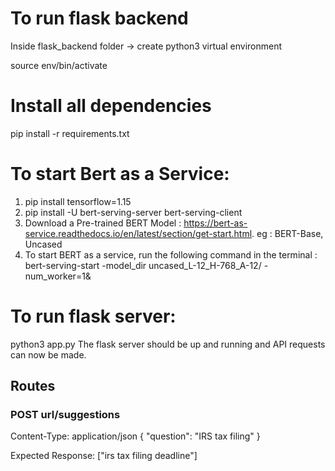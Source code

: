 # To run flask backend

Inside flask_backend folder -> create python3 virtual environment

source env/bin/activate

# Install all dependencies

pip install -r requirements.txt

# To start Bert as a Service:

1. pip install tensorflow=1.15
2. pip install -U bert-serving-server bert-serving-client
3. Download a Pre-trained BERT Model : https://bert-as-service.readthedocs.io/en/latest/section/get-start.html. eg : BERT-Base, Uncased
4. To start BERT as a service, run the following command in the terminal :
   bert-serving-start -model_dir uncased_L-12_H-768_A-12/ -num_worker=1&

# To run flask server:

python3 app.py
The flask server should be up and running and API requests can now be made.

## Routes

### POST url/suggestions

Content-Type: application/json
{
"question": "IRS tax filing"
}

Expected Response:
["irs tax filing deadline"]
